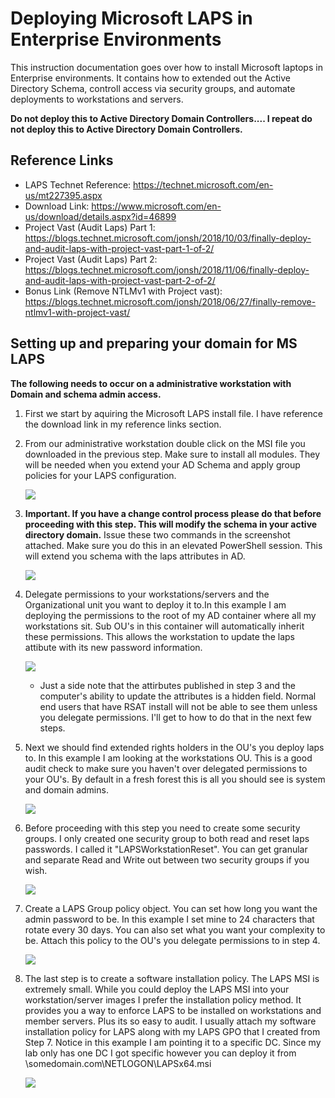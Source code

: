 # Deploying Microsoft LAPS in Enterprise Environments

This instruction documentation goes over how to install Microsoft laptops in Enterprise environments. It contains how to extended out the Active Directory Schema, controll access via security groups, and automate deployments to workstations and servers. 

**Do not deploy this to Active Directory Domain Controllers.... I repeat do not deploy this to Active Directory Domain Controllers.**

## Reference Links
 - LAPS Technet Reference: https://technet.microsoft.com/en-us/mt227395.aspx
 - Download Link: https://www.microsoft.com/en-us/download/details.aspx?id=46899
 - Project Vast (Audit Laps) Part 1: https://blogs.technet.microsoft.com/jonsh/2018/10/03/finally-deploy-and-audit-laps-with-project-vast-part-1-of-2/
 - Project Vast (Audit Laps) Part 2: https://blogs.technet.microsoft.com/jonsh/2018/11/06/finally-deploy-and-audit-laps-with-project-vast-part-2-of-2/
 - Bonus Link (Remove NTLMv1 with Project vast): https://blogs.technet.microsoft.com/jonsh/2018/06/27/finally-remove-ntlmv1-with-project-vast/
 
 ## Setting up and preparing your domain for MS LAPS
 
 **The following needs to occur on a administrative workstation with Domain and schema admin access.**

1. First we start by aquiring the Microsoft LAPS install file. I have reference the download link in my reference links section.

2. From our administrative workstation double click on the MSI file you downloaded in the previous step. Make sure to install all modules. They will be needed when you extend your AD Schema and apply group policies for your LAPS configuration.

   ![](https://github.com/rootsecdev/Microsoft-Blue-Forest/blob/master/Screenshots/LAPS1.jpg)

3. **Important. If you have a change control process please do that before proceeding with this step. This will modify the schema in your active directory domain.** Issue these two commands in the screenshot attached. Make sure you do this in an elevated PowerShell session. This will extend you schema with the laps attributes in AD. 

   ![](https://github.com/rootsecdev/Microsoft-Blue-Forest/blob/master/Screenshots/LAPS2.jpg)
   
4. Delegate permissions to your workstations/servers and the Organizational unit you want to deploy it to.In this example I am deploying the permissions to the root of my AD container where all my workstations sit. Sub OU's in this container will automatically inherit these permissions. This allows the workstation to update the laps attibute with its new password information. 

   ![](https://github.com/rootsecdev/Microsoft-Blue-Forest/blob/master/Screenshots/LAPS3.jpg)

   - Just a side note that the attirbutes published in step 3 and the computer's ability to update the attributes is a hidden field. Normal end users that have RSAT install will not be able to see them unless you delegate permissions. I'll get to how to do that in the next few steps. 
   
5. Next we should find extended rights holders in the OU's you deploy laps to. In this example I am looking at the workstations OU. This is a good audit check to make sure you haven't over delegated permissions to your OU's. By default in a fresh forest this is all you should see is system and domain admins. 

   ![](https://github.com/rootsecdev/Microsoft-Blue-Forest/blob/master/Screenshots/LAPS4.jpg)
   
 6. Before proceeding with this step you need to create some security groups. I only created one security group to both read and reset laps passwords. I called it "LAPSWorkstationReset". You can get granular and separate Read and Write out between two security groups if you wish.
    
    ![](https://github.com/rootsecdev/Microsoft-Blue-Forest/blob/master/Screenshots/LAPS5.jpg)
   
7. Create a LAPS Group policy object. You can set how long you want the admin password to be. In this example I set mine to 24 characters that rotate every 30 days. You can also set what you want your complexity to be. Attach this policy to the OU's you delegate permissions to in step 4. 
   
   ![](https://github.com/rootsecdev/Microsoft-Blue-Forest/blob/master/Screenshots/LAPS6.jpg)
   
8. The last step is to create a software installation policy. The LAPS MSI is extremely small. While you could deploy the LAPS MSI into your workstation/server images I prefer the installation policy method. It provides you a way to enforce LAPS to be installed on workstations and member servers. Plus its so easy to audit. I usually attach my software installation policy for LAPS along with my LAPS GPO that I created from Step 7. Notice in this example I am pointing it to a specific DC. Since my lab only has one DC I got specific however you can deploy it from \\somedomain.com\NETLOGON\LAPSx64.msi

   ![](https://github.com/rootsecdev/Microsoft-Blue-Forest/blob/master/Screenshots/LAPS7.jpg)
